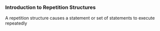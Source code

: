 ### Introduction to Repetition Structures
 A repetition structure causes a statement or set of statements to execute
repeatedly
